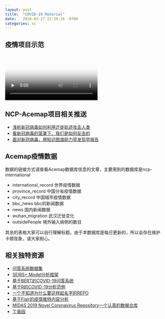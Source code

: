 ```yaml
---
layout: post
title:  "COVID-19 Material"
date:   2020-03-27 22:39:26 -0700
categories: sc
---
```


## 疫情项目示范

<video id="video" controls="" preload="none" poster="../supplementary/ncp.png">
    <source id="mp4" src="../supplementary/ncp.mp4" type="video/mp4">
</video>

## NCP-Acemap项目相关推送

 - [浅析新冠病毒如何利用迁徙轨迹攻击人类](https://mp.weixin.qq.com/s/5y_1bRryI59zAPo1KYNpZA)
 - [看新冠病毒的笼罩下，我们是如何反击的](https://mp.weixin.qq.com/s/oH2y0WPACDkAWQQhznsHqw)
 - [面对新冠病毒，用知识图谱助力早发现早报告](https://mp.weixin.qq.com/s/SHiWPu5UZqMVQbPsb3p5dw)

## Acemap疫情数据

数据的链接方式请查看Acemap数据库信息的文章，主要用到的数据库是ncp-international

 - international_record 世界疫情数据
 - province_record 中国分省疫情数据
 - city_record 中国城市疫情数据
 - bbc_news bbc的新闻数据
 - news 国内新闻数据
 - wuhan_migration 武汉迁徙变化
 - outsidePeople 境外输入病例的数目

其余的表格大家可以自行理解标题。由于本数据库是每日更新的，所以会存在维护卡顿现象，请大家耐心。

## 相关独特资源

 - [问答系统数据集](https://github.com/UCSD-AI4H/COVID-Dialogue)
 - [SEIRS+ Model分析框架](https://github.com/ryansmcgee/seirsplus)
 - [基于BERT的COVID-19问答系统](https://github.com/deepset-ai/COVID-QA)
 - [基于R的COVID-19分析范例](https://github.com/GuangchuangYu/nCov2019)
 - [一个不知道为什么要这样起名字的REPO](https://github.com/soroushchehresa/awesome-coronavirus)
 - [基于Flair的疫情推特内容分析](https://towardsdatascience.com/covid-19-with-a-flair-2802a9f4c90f)
 - [MIDAS 2019 Novel Coronavirus Repository一个认真的数据仓库](https://github.com/midas-network/COVID-19)
 - [丁香园](https://github.com/BlankerL/DXY-COVID-19-Data)

